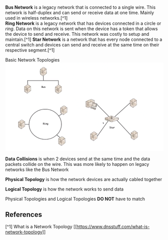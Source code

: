 **Bus Network** is a legacy network that is connected to a single wire. This network is half-duplex and can send or receive data at one time. Mainly used in wireless networks.[^1]  
**Ring Network** is a legacy network that has devices connected in a circle or *ring*. Data on this network is sent when the device has a token that allows the device to send and receive. This network was costly to setup and maintain.[^1] 
**Star Network** is a network that has every node connected to a central switch and devices can send and receive at the same time on their respective segment.[^1] 

Basic Network Topologies
![Network Topology examples](../docs/assets/chapter-01/sec04_image01.png)

**Data Collisions** is when 2 devices send at the same time and the data packets collide on the wire. This was more likely to happen on legacy networks like the Bus Network 

**Physical Topology** is how the network devices are actually cabled together

**Logical Topology** is how the network works to send data

Physical Topologies and Logical Topologies **DO NOT** have to match
## References
[^1] What is a Network Topology [[https://www.dnsstuff.com/what-is-network-topology]]